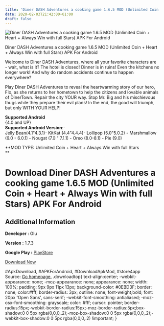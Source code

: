 ```yaml
---
title: 'Diner DASH Adventures a cooking game 1.6.5 MOD (Unlimited Coin + Heart + Always Win with full Stars) APK For Android'
date: 2020-02-03T21:42:00+01:00
draft: false
---
```


![Diner DASH Adventures a cooking game 1.6.5 MOD (Unlimited Coin + Heart + Always Win with full Stars) APK For Android](https://i0.wp.com/apkhome.net/wp-content/uploads/2020/02/Diner-DASH-Adventures-a-cooking-game-1.6.5-MOD-Unlimited-Coin-Heart-Always-Win-with-full-Stars.png "Diner DASH Adventures a cooking game 1.6.5 MOD (Unlimited Coin + Heart + Always Win with full Stars) APK For Android")

  

Diner DASH Adventures a cooking game 1.6.5 MOD (Unlimited Coin + Heart + Always Win with full Stars) APK For Android

Welcome to Diner DASH Adventures, where all your favorite characters are - wait, what is it? The hotel is closed! Dinner is in ruins! Even the kitchens no longer work! And why do random accidents continue to happen everywhere?

Play Diner DASH Adventures to reveal the heartwarming story of our hero, Flo, as she returns to her hometown to help the citizens and lovable animals of DinerTown. Repair the city YOUR way. Stop Mr. Big and his mischievous thugs while they prepare their evil plans! In the end, the good will triumph, but only WITH YOUR HELP!

**Supported Android**  
{4.0 and UP}  
**Supported Android Version**:-  
Jelly Bean(4.1"4.3.1)- KitKat (4.4"4.4.4)- Lollipop (5.0"5.0.2) - Marshmallow (6.0 - 6.0.1) - Nougat (7.0 " 7.1.1) - Oreo (8.0-8.1) - Pie (9.0)

**MOD TYPE: Unlimited Coin + Heart + Always Win with full Stars  
**

Download Diner DASH Adventures a cooking game 1.6.5 MOD (Unlimited Coin + Heart + Always Win with full Stars) APK For Android
=============================================================================================================================

Additional Information
----------------------

**Developer :** Glu

**Version :** 1.7.3

**Google Play :** [PlayStore](https://play.google.com/store/apps/details?id=com.glu.dashtown)

  

[Download Now](https://store4app.co/post/diner-dash-adventures-a-cooking-game-1-6-5-mod-unlimited-coin-heart-always-win-with-full-stars-apk-for-android_1580760154)

  
#ApkDownload, #APKForAndroid, #DownloadApkMod, #store4app  
Source: [Go homepage.](https://store4app.co/post/diner-dash-adventures-a-cooking-game-1-6-5-mod-unlimited-coin-heart-always-win-with-full-stars-apk-for-android_1580760154) .downloadtop{ text-align:center; -webkit-appearance: none; -moz-appearance: none; appearance: none; width: 100%; padding: 9px 9px 11px 13px; background-color: #0EBD3F; border: none; color:#fff; border-radius: 3px; outline: none; font-weight;bold; font: 20px 'Open Sans', sans-serif; -webkit-font-smoothing: antialiased; -moz-osx-font-smoothing: grayscale; color: #fff; cursor: pointer; border-radius:15px;-webkit-border-radius:15px;-moz-border-radius:5px;box-shadow:0 0 5px rgba(0,0,0,.2);-moz-box-shadow:0 0 5px rgba(0,0,0,.2);-webkit-box-shadow:0 0 5px rgba(0,0,0,.2) !important; }